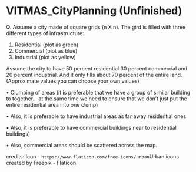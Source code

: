 # VITMAS_CityPlanning (Unfinished)
Q.
Assume a city made of square grids (n X n). The gird is filled with three different types of infrastructure: 
1. Residential (plot as green) 
2. Commercial (plot as blue) 
3. Industrial (plot as yellow)

Assume the city to have 50 percent residential 30 percent commercial and 20 percent industrial. And it only fills about 70 percent of the entire land. (Approximate values you can choose your own values) 

•	Clumping of areas (it is preferable that we have a group of similar building to together… at the same time we need to ensure that we don’t just put the entire residential area into one clump)

•	Also, it is preferable to have industrial areas as far away residential ones 

•	Also, it is preferable to have commercial buildings near to residential buildings) 

•	Also, commercial areas should be scattered across the map.


credits:
Icon - `https://www.flaticon.com/free-icons/urban`Urban icons created by Freepik - Flaticon
